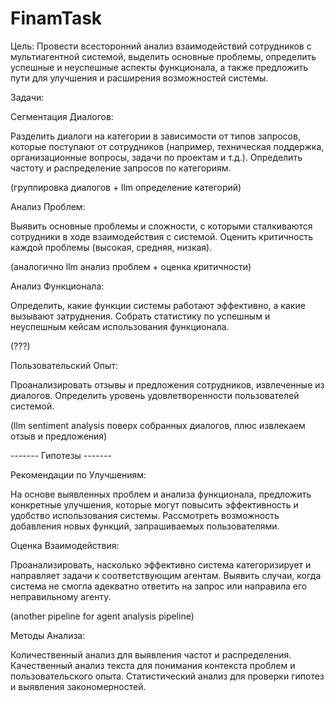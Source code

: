 # FinamTask

Цель: Провести всесторонний анализ взаимодействий сотрудников с мультиагентной системой, выделить основные проблемы, определить успешные и неуспешные аспекты функционала, а также предложить пути для улучшения и расширения возможностей системы.

Задачи:

Сегментация Диалогов:

Разделить диалоги на категории в зависимости от типов запросов, которые поступают от сотрудников (например, техническая поддержка, организационные вопросы, задачи по проектам и т.д.).
Определить частоту и распределение запросов по категориям.

(группировка диалогов + llm определение категорий)

Анализ Проблем:

Выявить основные проблемы и сложности, с которыми сталкиваются сотрудники в ходе взаимодействия с системой.
Оценить критичность каждой проблемы (высокая, средняя, низкая).

(аналогично llm анализ проблем + оценка критичности)

Анализ Функционала:

Определить, какие функции системы работают эффективно, а какие вызывают затруднения.
Собрать статистику по успешным и неуспешным кейсам использования функционала.

(???)

Пользовательский Опыт:

Проанализировать отзывы и предложения сотрудников, извлеченные из диалогов.
Определить уровень удовлетворенности пользователей системой.

(llm sentiment analysis поверх собранных диалогов, плюс извлекаем отзыв и предложения)

------- Гипотезы -------

Рекомендации по Улучшениям:

На основе выявленных проблем и анализа функционала, предложить конкретные улучшения, которые могут повысить эффективность и удобство использования системы.
Рассмотреть возможность добавления новых функций, запрашиваемых пользователями.


Оценка Взаимодействия:

Проанализировать, насколько эффективно система категоризирует и направляет задачи к соответствующим агентам.
Выявить случаи, когда система не смогла адекватно ответить на запрос или направила его неправильному агенту.

(another pipeline for agent analysis pipeline)

Методы Анализа:

Количественный анализ для выявления частот и распределения.
Качественный анализ текста для понимания контекста проблем и пользовательского опыта.
Статистический анализ для проверки гипотез и выявления закономерностей.
